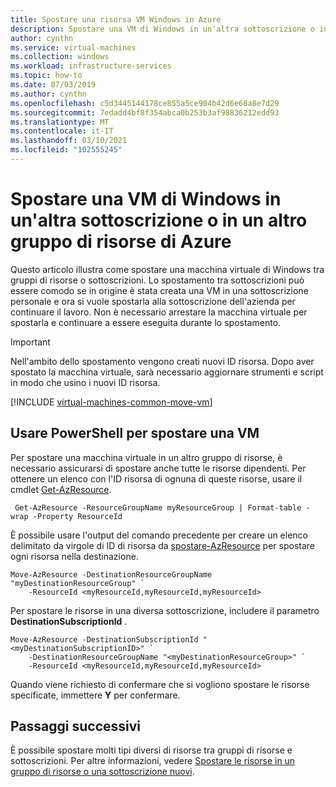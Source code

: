 ```yaml
---
title: Spostare una risorsa VM Windows in Azure
description: Spostare una VM di Windows in un'altra sottoscrizione o in un altro gruppo di risorse di Azure nel modello di distribuzione di Resource Manager.
author: cynthn
ms.service: virtual-machines
ms.collection: windows
ms.workload: infrastructure-services
ms.topic: how-to
ms.date: 07/03/2019
ms.author: cynthn
ms.openlocfilehash: c5d3445144178ce855a5ce904b42d6e68a8e7d29
ms.sourcegitcommit: 7edadd4bf8f354abca0b253b3af98836212edd93
ms.translationtype: MT
ms.contentlocale: it-IT
ms.lasthandoff: 03/10/2021
ms.locfileid: "102555245"
---
```

# <a name="move-a-windows-vm-to-another-azure-subscription-or-resource-group"></a>Spostare una VM di Windows in un'altra sottoscrizione o in un altro gruppo di risorse di Azure
Questo articolo illustra come spostare una macchina virtuale di Windows tra gruppi di risorse o sottoscrizioni. Lo spostamento tra sottoscrizioni può essere comodo se in origine è stata creata una VM in una sottoscrizione personale e ora si vuole spostarla alla sottoscrizione dell'azienda per continuare il lavoro. Non è necessario arrestare la macchina virtuale per spostarla e continuare a essere eseguita durante lo spostamento.

> [!IMPORTANT]
>Nell'ambito dello spostamento vengono creati nuovi ID risorsa. Dopo aver spostato la macchina virtuale, sarà necessario aggiornare strumenti e script in modo che usino i nuovi ID risorsa.
>
>

[!INCLUDE [virtual-machines-common-move-vm](../../../includes/virtual-machines-common-move-vm.md)]

## <a name="use-powershell-to-move-a-vm"></a>Usare PowerShell per spostare una VM

Per spostare una macchina virtuale in un altro gruppo di risorse, è necessario assicurarsi di spostare anche tutte le risorse dipendenti. Per ottenere un elenco con l'ID risorsa di ognuna di queste risorse, usare il cmdlet [Get-AzResource](/powershell/module/az.resources/get-azresource).

```azurepowershell-interactive
 Get-AzResource -ResourceGroupName myResourceGroup | Format-table -wrap -Property ResourceId
```

È possibile usare l'output del comando precedente per creare un elenco delimitato da virgole di ID di risorsa da [spostare-AzResource](/powershell/module/az.resources/move-azresource) per spostare ogni risorsa nella destinazione.

```azurepowershell-interactive
Move-AzResource -DestinationResourceGroupName "myDestinationResourceGroup" `
    -ResourceId <myResourceId,myResourceId,myResourceId>
```

Per spostare le risorse in una diversa sottoscrizione, includere il parametro **DestinationSubscriptionId** .

```azurepowershell-interactive
Move-AzResource -DestinationSubscriptionId "<myDestinationSubscriptionID>" `
    -DestinationResourceGroupName "<myDestinationResourceGroup>" `
    -ResourceId <myResourceId,myResourceId,myResourceId>
```


Quando viene richiesto di confermare che si vogliono spostare le risorse specificate, immettere **Y** per confermare.

## <a name="next-steps"></a>Passaggi successivi
È possibile spostare molti tipi diversi di risorse tra gruppi di risorse e sottoscrizioni. Per altre informazioni, vedere [Spostare le risorse in un gruppo di risorse o una sottoscrizione nuovi](../../azure-resource-manager/management/move-resource-group-and-subscription.md).    

